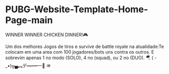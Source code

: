 # PUBG-Website-Template-Home-Page-main
WINNER WINNER CHICKEN DINNER!🎮

Um dos melhores Jogos de tiros e survive  de battle royale na atualidade:Te colocam em uma area com 100 jogadores/bots uns contra os outros. E sobrevim apenas 1 no modo (SOLO), 4 no (squad), ou 2 no (DUO).
🪂  ( -_•)╦▄︻デ══━一💨 🪖
